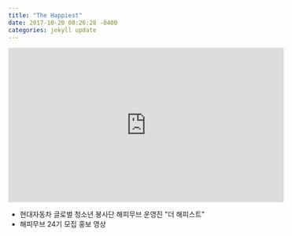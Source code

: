 ```yaml
---
title: "The Happiest"
date: 2017-10-20 08:26:28 -0400
categories: jekyll update
---
```


<iframe width="560" height="315" src="https://www.youtube.com/embed/2lJxBPss3fI" frameborder="0" allow="accelerometer; autoplay; encrypted-media; gyroscope; picture-in-picture" allowfullscreen></iframe>

* 현대자동차 글로벌 청소년 봉사단 해피무브 운영진 "더 해피스트"
* 해피무브 24기 모집 홍보 영상
